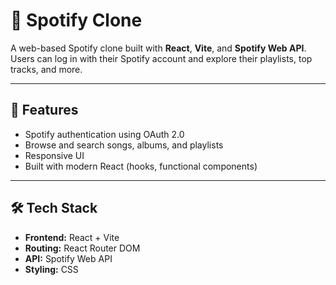 # 🎵 Spotify Clone

A web-based Spotify clone built with **React**, **Vite**, and **Spotify Web API**.  
Users can log in with their Spotify account and explore their playlists, top tracks, and more.

---

## 🚀 Features
- Spotify authentication using OAuth 2.0
- Browse and search songs, albums, and playlists
- Responsive UI
- Built with modern React (hooks, functional components)

---

## 🛠️ Tech Stack
- **Frontend:** React + Vite
- **Routing:** React Router DOM
- **API:** Spotify Web API
- **Styling:** CSS


